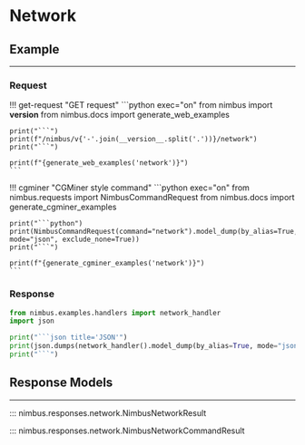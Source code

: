 # Network

## Example
---

### Request
!!! get-request "GET request"
    ```python exec="on"
    from nimbus import __version__
    from nimbus.docs import generate_web_examples

    print("```")
    print(f"/nimbus/v{'-'.join(__version__.split('.'))}/network")
    print("```")

    print(f"{generate_web_examples('network')}")
    ```


!!! cgminer "CGMiner style command"
    ```python exec="on"
    from nimbus.requests import NimbusCommandRequest
    from nimbus.docs import generate_cgminer_examples


    print("```python")
    print(NimbusCommandRequest(command="network").model_dump(by_alias=True, mode="json", exclude_none=True))
    print("```")

    print(f"{generate_cgminer_examples('network')}")
    ```

### Response
```python exec="on"
from nimbus.examples.handlers import network_handler
import json

print("```json title='JSON'")
print(json.dumps(network_handler().model_dump(by_alias=True, mode="json"), indent=4))
print("```")
```

## Response Models
---

::: nimbus.responses.network.NimbusNetworkResult

::: nimbus.responses.network.NimbusNetworkCommandResult
